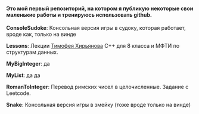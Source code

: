 #### Это мой первый репозиторий, на котором я публикую некоторые свои маленькие работы и тренируюсь использовать github.

**ConsoleSudoke**:
Консольная версия игры в судоку, которая работает, вроде как, только на винде

**Lessons**:
Лекции [Тимофея Хирьянова](https://www.youtube.com/@tkhirianov) C++ для 8 класса и МФТИ по структурам данных.

**MyBigInteger**:
да

**MyList**:
да да

**RomanToInteger**:
Перевод римских чисел в целочисленные. Задание с Leetcode.

**Snake**:
Консольная версия игры в змейку (тоже вроде только на винде)